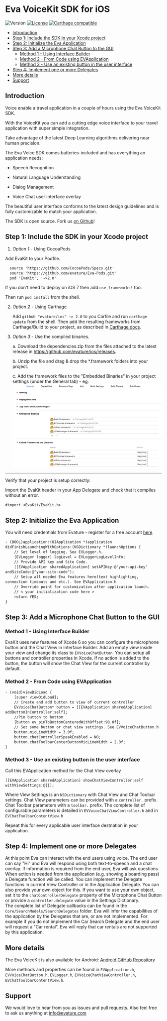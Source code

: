 # Eva VoiceKit SDK for iOS


![Version](https://img.shields.io/badge/Version-2.0-blue.svg?style=flat) [![License](https://img.shields.io/badge/license-MIT-blue.svg?style=flat)](https://github.com/evature/ios/blob/master/license.md)
[![Carthage compatible](https://img.shields.io/badge/Carthage-compatible-4BC51D.svg?style=flat)](https://github.com/Carthage/Carthage)


<!-- START doctoc generated TOC please keep comment here to allow auto update -->
<!-- DON'T EDIT THIS SECTION, INSTEAD RE-RUN doctoc TO UPDATE -->


- [Introduction](#introduction)
- [Step 1: Include the SDK in your Xcode project](#step-1-include-the-sdk-in-your-xcode-project)
- [Step 2: Initialize the Eva Application](#step-2-initialize-the-eva-application)
- [Step 3: Add a Microphone Chat Button to the GUI](#step-3-add-a-microphone-chat-button-to-the-gui)
  - [Method 1 - Using Interface Builder](#method-1---using-interface-builder)
  - [Method 2 - From Code using EVApplication](#method-2---from-code-using-evapplication)
  - [Method 3 - Use an existing button in the user interface](#method-3---use-an-existing-button-in-the-user-interface)
- [Step 4: Implement one or more Delegates](#step-4-implement-one-or-more-delegates)
- [More details](#more-details)
- [Support](#support)

<!-- END doctoc generated TOC please keep comment here to allow auto update -->

## Introduction

Voice enable a travel application in a couple of hours using the Eva VoiceKit SDK.

With the VoiceKit you can add a cutting edge voice interface to your travel application with super simple integration.

Take advantage of the latest Deep Learning algorithms delivering near human precision.

The Eva Voice SDK comes batteries-included and has everything an application needs:

* Speech Recognition

* Natural Language Understanding

* Dialog Management

* Voice Chat user interface overlay

The beautiful user interface conforms to the latest design guidelines and is fully customizable to match your application.

The SDK is open source. Fork us [on Github](https://github.com/evature/ios)!

## Step 1: Include the SDK in your Xcode project

1. *Option 1* - Using CocoaPods

  Add EvaKit to your Podfile.

  ``` podfile
    source 'https://github.com/CocoaPods/Specs.git'
    source 'https://github.com/evature/Eva-Pods.git'
    pod 'EvaKit', '~>2.0'
  ```
  If you don't need to deploy on iOS 7 then add `use_frameworks!` too.  

  Then run `pod install` from the shell.

2. *Option 2* - Using Carthage

   Add `github "evature/ios" ~> 2.0` to you Carfile and run `carthage update` from the shell. Then add the resulting frameworks from Carthage/Build to your project, as described in [Carthage docs](https://github.com/Carthage/Carthage#if-youre-building-for-ios-tvos-or-watchos).

3. *Option 3* - Use the compiled binaries.

    a. Download the dependencies.zip from the files attached to the latest release in https://github.com/evature/ios/releases.

    b. Unzip the file and drag & drop the *.framework folders into your project.

    c. Add the framework files to the "Embedded Binaries" in your project settings (under the General tab) - eg. ![Read more words!](Docs/project_settings_img.png)


----
Verify that your project is setup correctly:

Import the EvaKit header in your App Delegate and check that it compiles without an error.
  ``` objc
  #import <EvaKit/EvaKit.h>
  ```

## Step 2: Initialize the Eva Application

You will need credentials from Evature - register for a free account [here](http://www.evature.com/registration/form)

  ``` objc
  - (BOOL)application:(UIApplication *)application didFinishLaunchingWithOptions:(NSDictionary *)launchOptions {
      // Set level of logging. See EVLogger.h.
      [EVLogger logger].logLevel = EVLoggerLogLevelInfo;
      // Provide API key and Site Code.
      [[EVApplication sharedApplication] setAPIKey:@"your-api-key" andSiteCode:@"your-site-code"];
      // Setup all needed Eva features here(text highlighting, connection timeouts and etc.). See EVApplication.h
      // Override point for customization after application launch.
      // < your initialization code here >
      return YES;
  }
  ```

## Step 3: Add a Microphone Chat Button to the GUI  
### Method 1 - Using Interface Builder
  EvaKit uses new features of Xcode 6 so you can configure the microphone button and the Chat View in Interface Builder.
  Add an empty view inside your view and change its class to `EVVoiceChatButton`. You can setup all buttons and controller properties in Xcode. If no action is added to the button, the button will show the Chat View for the current controller by default.

### Method 2 - From Code using EVApplication
  ``` objc
  - (void)viewDidLoad {
      [super viewDidLoad];
      // Create and add button to view of current controller
      EVVoiceChatButton* button = [[EVApplication sharedApplication] addButtonInController:self];
      //Pin button to bottom
      [button ev_pinToBottomCenteredWithOffset:90.0f];
      // Set some button or chat view settings. See EVVoiceChatButton.h
      button.micLineWidth = 3.0f;
      button.chatControllerSpeakEnabled = NO;
      button.chatToolbarCenterButtonMicLineWidth = 2.0f;
  }
  ```

### Method 3 - Use an existing button in the user interface
  Call this EVApplication method for the Chat View overlay
  ``` objc
  [[EVApplication sharedApplication] showChatViewController:self withViewSettings:@{}];
  ```
  Where View Settings is an `NSDictionary` with Chat View and Chat Toolbar settings.
  Chat View parameters can be provided with a `controller.` prefix. Chat Toolbar parameters with a `toolbar.` prefix. The complete list of configurable parameters is detailed in `EVVoiceChatViewController.h` and in `EVChatToolbarContentView.h`

Repeat this for every applicable user interface destnation in your application.

## Step 4: Implement one or more Delegates
  At this point Eva can interact with the end users using voice. The end user can say "Hi" and Eva will respond using both text-to-speech and a chat overlay. If information is required from the end user, Eva will ask questions.
  When action is needed from the application (e.g. showing a boarding pass) a Delegate function will be called.
  You can implement the Delegate functions in current View Controller or in the Application Delegate. You can also provide your own object for this. If you want to use your own object, set it to the `chatControllerDelegate` property of the Microphone Chat Button or provide a `controller.delegate` value in the Settings Dictionary.  
  The complete list of Delegate callbacks can be found in the `Core/SearchModels/SearchDelegates` folder.
  Eva will infer the capabilities of the application by the Delegates that are, or are not implemented. For example if you do not implement the Car Search Delegate and the end user will request a "Car rental", Eva will reply that car rentals are not supported by this application.

## More details

  The  Eva VoiceKit is also available for Android: [Android GitHub Repository](https://github.com/evature/android)

  More methods and properties can be found in `EVApplication.h`, `EVVoiceChatButton.h`, `EVLogger.h`, `EVVoiceChatViewController.h`, `EVChatToolbarContentView.h`.

## Support

  We would love to hear from you as issues and pull requests. Also feel free to ask us anything at [info@evature.com](mailto:info@evature.com)
